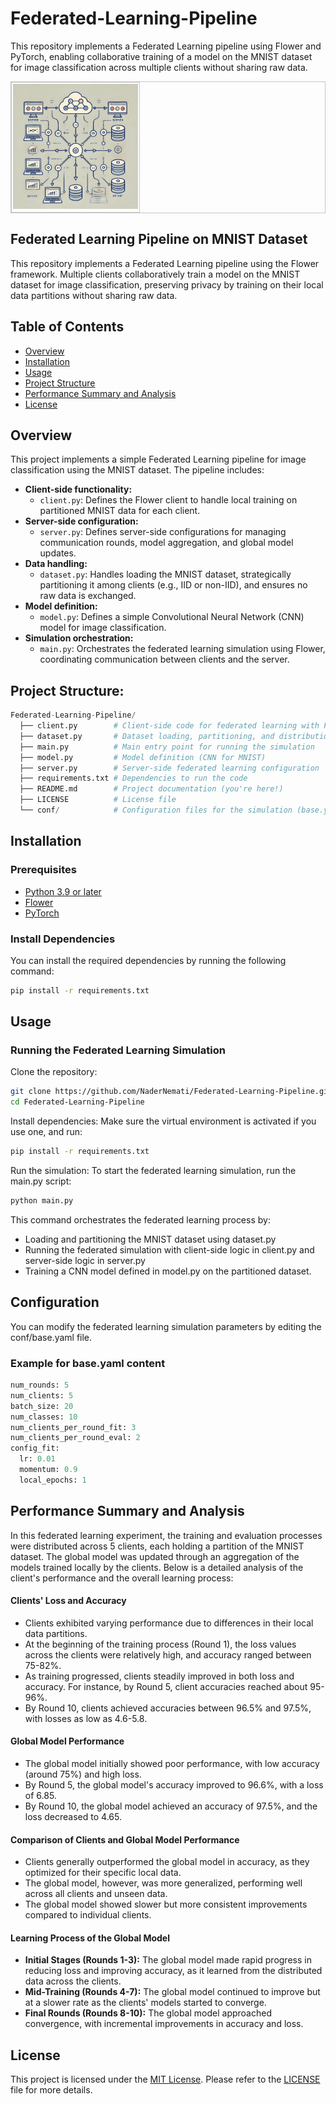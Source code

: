 # Federated-Learning-Pipeline

This repository implements a Federated Learning pipeline using Flower and PyTorch, enabling collaborative training of a model on the MNIST dataset for image classification across multiple clients without sharing raw data.


<div align="center">
  <table border=0 style="border: 1.2px solid #c6c6c6 !important; border-spacing: 2px; width: auto !important;">
    <tr>
      <td valign=top style="border: 1.2px solid #c6c6c6 !important; padding: 2px !important;">
        <div align=center valign=top>
          <img src="https://raw.githubusercontent.com/NaderNemati/Federated-Learning-Pipeline/main/images/federated-learning-pipeline.png" alt="Project Structure" style="margin: 0px !important; height: 200px !important;">
        </div>
      </td>
    </tr>
  </table>
</div>

## Federated Learning Pipeline on MNIST Dataset

This repository implements a Federated Learning pipeline using the Flower framework. Multiple clients collaboratively train a model on the MNIST dataset for image classification, preserving privacy by training on their local data partitions without sharing raw data.  

## Table of Contents

- [Overview](#overview)
- [Installation](#installation)
- [Usage](#usage)
- [Project Structure](#project-structure)
- [Performance Summary and Analysis](#Performance-Summary-and-Analysis)
- [License](#license)

## Overview

This project implements a simple Federated Learning pipeline for image classification using the MNIST dataset. The pipeline includes:

* **Client-side functionality:**
    * `client.py`: Defines the Flower client to handle local training on partitioned MNIST data for each client.
* **Server-side configuration:**
    * `server.py`: Defines server-side configurations for managing communication rounds, model aggregation, and global model updates.
* **Data handling:**
    * `dataset.py`: Handles loading the MNIST dataset, strategically partitioning it among clients (e.g., IID or non-IID), and ensures no raw data is exchanged.
* **Model definition:**
    * `model.py`: Defines a simple Convolutional Neural Network (CNN) model for image classification.
* **Simulation orchestration:**
    * `main.py`: Orchestrates the federated learning simulation using Flower, coordinating communication between clients and the server.

## Project Structure:

```python
Federated-Learning-Pipeline/
  ├── client.py        # Client-side code for federated learning with Flower
  ├── dataset.py       # Dataset loading, partitioning, and distribution
  ├── main.py          # Main entry point for running the simulation
  ├── model.py         # Model definition (CNN for MNIST)
  ├── server.py        # Server-side federated learning configuration
  ├── requirements.txt # Dependencies to run the code
  ├── README.md        # Project documentation (you're here!)
  ├── LICENSE          # License file
  └── conf/            # Configuration files for the simulation (base.yaml)
```


## Installation

### Prerequisites

- [Python 3.9 or later](https://www.python.org/downloads/)
- [Flower](https://flower.dev/)
- [PyTorch](https://pytorch.org/)

### Install Dependencies

You can install the required dependencies by running the following command:

```bash
pip install -r requirements.txt
```


## Usage
### Running the Federated Learning Simulation
Clone the repository:

```bash
git clone https://github.com/NaderNemati/Federated-Learning-Pipeline.git
cd Federated-Learning-Pipeline
```

Install dependencies: Make sure the virtual environment is activated if you use one, and run:

```bash
pip install -r requirements.txt
```

Run the simulation: To start the federated learning simulation, run the main.py script:

```bash
python main.py
```

This command orchestrates the federated learning process by:

* Loading and partitioning the MNIST dataset using dataset.py
* Running the federated simulation with client-side logic in client.py and server-side logic in server.py
* Training a CNN model defined in model.py on the partitioned dataset.




## Configuration

You can modify the federated learning simulation parameters by editing the conf/base.yaml file.

### Example for base.yaml content

```python
num_rounds: 5
num_clients: 5
batch_size: 20
num_classes: 10
num_clients_per_round_fit: 3
num_clients_per_round_eval: 2
config_fit: 
  lr: 0.01
  momentum: 0.9
  local_epochs: 1
```

## Performance Summary and Analysis
In this federated learning experiment, the training and evaluation processes were distributed across 5 clients, each holding a partition of the MNIST dataset. The global model was updated through an aggregation of the models trained locally by the clients. Below is a detailed analysis of the client's performance and the overall learning process:

#### Clients' Loss and Accuracy
* Clients exhibited varying performance due to differences in their local data partitions.
* At the beginning of the training process (Round 1), the loss values across the clients were relatively high, and accuracy ranged between 75-82%.
* As training progressed, clients steadily improved in both loss and accuracy. For instance, by Round 5, client accuracies reached about 95-96%.
* By Round 10, clients achieved accuracies between 96.5% and 97.5%, with losses as low as 4.6-5.8.

#### Global Model Performance
* The global model initially showed poor performance, with low accuracy (around 75%) and high loss.
* By Round 5, the global model's accuracy improved to 96.6%, with a loss of 6.85.
* By Round 10, the global model achieved an accuracy of 97.5%, and the loss decreased to 4.65.

#### Comparison of Clients and Global Model Performance
* Clients generally outperformed the global model in accuracy, as they optimized for their specific local data.
* The global model, however, was more generalized, performing well across all clients and unseen data.
* The global model showed slower but more consistent improvements compared to individual clients.

#### Learning Process of the Global Model
* **Initial Stages (Rounds 1-3):** The global model made rapid progress in reducing loss and improving accuracy, as it learned from the distributed data across the clients.
* **Mid-Training (Rounds 4-7):** The global model continued to improve but at a slower rate as the clients' models started to converge.
* **Final Rounds (Rounds 8-10):** The global model approached convergence, with incremental improvements in accuracy and loss.

## License
This project is licensed under the [MIT License](https://opensource.org/licenses/MIT). Please refer to the [LICENSE](LICENSE) file for more details.
